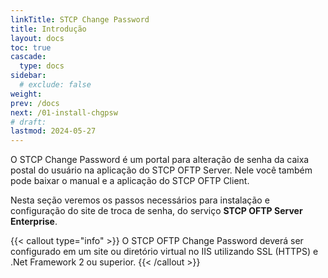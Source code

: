 ```yaml
---
linkTitle: STCP Change Password
title: Introdução
layout: docs
toc: true
cascade:
  type: docs
sidebar:
  # exclude: false
weight:
prev: /docs
next: /01-install-chgpsw
# draft:
lastmod: 2024-05-27
---
```

O STCP Change Password é um portal para alteração de senha da caixa postal do usuário na aplicação do STCP OFTP Server. Nele você também pode baixar o manual e a aplicação do STCP OFTP Client.

Nesta seção veremos os passos necessários para instalação e configuração do site de troca de senha, do serviço **STCP OFTP Server Enterprise**.

{{< callout type="info" >}}
O STCP OFTP Change Password deverá ser configurado em um site ou diretório virtual no IIS utilizando SSL (HTTPS) e .Net Framework 2 ou superior.
{{< /callout >}}





